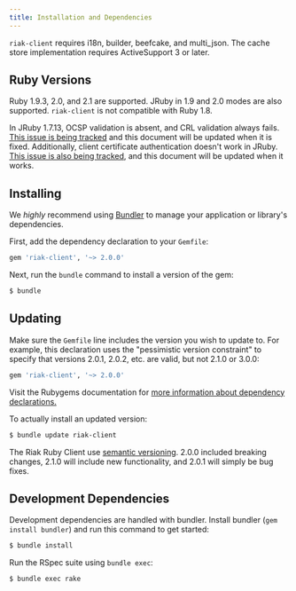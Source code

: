 ```yaml
---
title: Installation and Dependencies
---
```

`riak-client` requires i18n, builder, beefcake, and multi_json. The
cache store implementation requires ActiveSupport 3 or later.

## Ruby Versions

Ruby 1.9.3, 2.0, and 2.1 are supported. JRuby in 1.9 and 2.0 modes are
also supported. `riak-client` is not compatible with Ruby 1.8.

In JRuby 1.7.13, OCSP validation is absent, and CRL validation always
fails. [This issue is being tracked][1] and this document will be updated when
it is fixed. Additionally, client certificate authentication doesn't work in
JRuby. [This issue is also being tracked][2], and this document will be updated
when it works.

[1]: https://github.com/jruby/jruby-openssl/issues/5
[2]: https://github.com/basho/riak_api/issues/65

## Installing

We *highly* recommend using [Bundler][3] to manage your application or library's
dependencies.

First, add the dependency declaration to your `Gemfile`:

```ruby
gem 'riak-client', '~> 2.0.0'
```

Next, run the `bundle` command to install a version of the gem:

```bash
$ bundle
```

[3]: http://bundler.io

## Updating

Make sure the `Gemfile` line includes the version you wish to update to. For
example, this declaration uses the "pessimistic version constraint" to
specify that versions 2.0.1, 2.0.2, etc. are valid, but not 2.1.0 or
3.0.0:

```ruby
gem 'riak-client', '~> 2.0.0'
```

Visit the Rubygems documentation for [more information about dependency
declarations.][4]

To actually install an updated version:

```bash
$ bundle update riak-client
```

The Riak Ruby Client use [semantic versioning][5]. 2.0.0 included
breaking changes, 2.1.0 will include new functionality, and 2.0.1 will simply be
bug fixes.

[4]: http://guides.rubygems.org/patterns/#declaring-dependencies
[5]: http://semver.org

## Development Dependencies

Development dependencies are handled with bundler. Install bundler
(`gem install bundler`) and run this command to get started:

```bash
$ bundle install
```

Run the RSpec suite using `bundle exec`:

```bash
$ bundle exec rake
```
